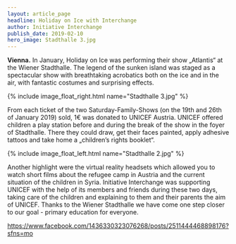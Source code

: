 ```yaml
---
layout: article_page
headline: Holiday on Ice with Interchange
author: Initiative Interchange
publish_date: 2019-02-10
hero_image: Stadthalle 3.jpg
---
```


**Vienna.** In January, Holiday on Ice was performing their show „Atlantis“ at the Wiener Stadthalle. The legend of the sunken island was staged as a spectacular show with breathtaking acrobatics both on the ice and in the air, with fantastic costumes and surprising effects.

{% include image_float_right.html name="Stadthalle 3.jpg" %}

From each ticket of the two Saturday-Family-Shows (on the 19th and 26th of January 2019) sold, 1€ was donated to UNICEF Austria. UNICEF offered children a play station before and during the break of the show in the foyer of Stadthalle. There they could draw, get their faces painted, apply adhesive tattoos and take home a „children’s rights booklet“.

{% include image_float_left.html name="Stadthalle 2.jpg" %}

Another highlight were the virtual reality headsets which allowed you to watch short films about the refugee camp in Austria and the current situation of the children in Syria. Initiative Interchange was supporting UNICEF with the help of its members and friends during these two days, taking care of the children and explaining to them and their parents the aim of UNICEF. Thanks to the Wiener Stadthalle we have come one step closer to our goal - primary education for everyone. 

<https://www.facebook.com/1436330323076268/posts/2511444468898176?sfns=mo>